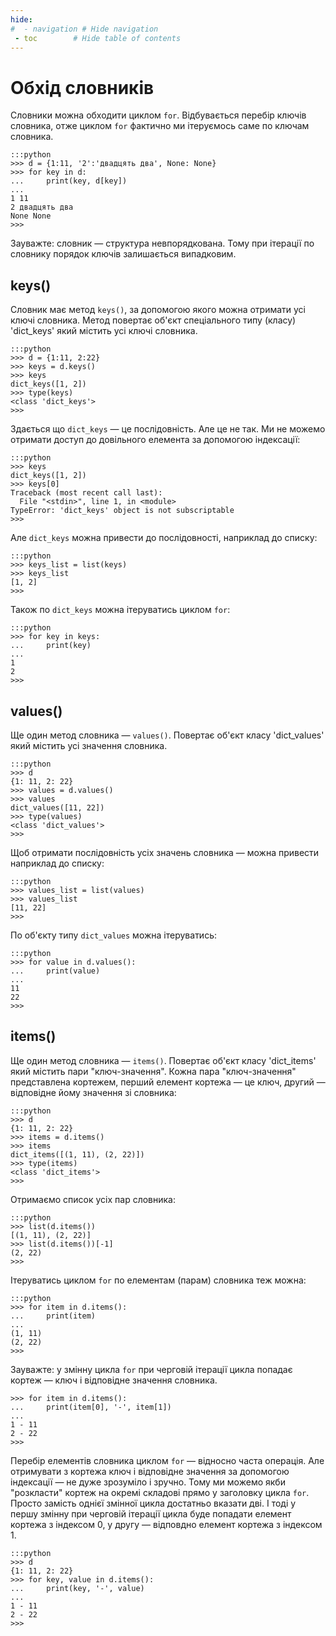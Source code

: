 ```yaml
---
hide:
#  - navigation # Hide navigation
 - toc        # Hide table of contents
---
```


# Обхід словників

Словники можна обходити циклом `for`. 
Відбувається перебір ключів словника, 
отже циклом `for` фактично ми ітеруємось саме по ключам словника. 

	:::python
	>>> d = {1:11, '2':'двадцять два', None: None}
	>>> for key in d:
	...     print(key, d[key])
	...
	1 11
	2 двадцять два
	None None
	>>>

Зауважте: словник — структура невпорядкована. Тому при ітерації по словнику порядок ключів залишається випадковим. 
	
## keys()

Словник має метод `keys()`, за допомогою якого можна отримати усі ключі словника. 
Метод повертає об'єкт спеціального типу (класу) 'dict_keys' який містить усі ключі словника. 

	:::python
	>>> d = {1:11, 2:22}
	>>> keys = d.keys()
	>>> keys
	dict_keys([1, 2])
	>>> type(keys)
	<class 'dict_keys'>
	>>>

Здається що `dict_keys` — це послідовність. Але це не так. 
Ми не можемо отримати доступ до довільного елемента за допомогою індексації:

	:::python
	>>> keys
	dict_keys([1, 2])
	>>> keys[0]
	Traceback (most recent call last):
	  File "<stdin>", line 1, in <module>
	TypeError: 'dict_keys' object is not subscriptable
	>>>

Але `dict_keys` можна привести до послідовності, наприклад до списку:

	:::python
	>>> keys_list = list(keys)
	>>> keys_list
	[1, 2]
	>>>

Також по `dict_keys` можна ітеруватись циклом `for`:

	:::python
	>>> for key in keys:
	...     print(key)
	...
	1
	2
	>>>

## values()

Ще один метод словника — `values()`. 
Повертає об'єкт класу 'dict_values' який містить усі значення словника. 

	:::python
	>>> d
	{1: 11, 2: 22}
	>>> values = d.values()
	>>> values
	dict_values([11, 22])
	>>> type(values)
	<class 'dict_values'>
	>>>

Щоб отримати послідовність усіх значень словника — можна привести наприклад до списку:

	:::python
	>>> values_list = list(values)
	>>> values_list
	[11, 22]
	>>>

По об'єкту типу `dict_values` можна ітеруватись:

	:::python
	>>> for value in d.values():
	...     print(value)
	...
	11
	22
	>>>

## items()

Ще один метод словника — `items()`. 
Повертає об'єкт класу 'dict_items' який містить пари "ключ-значення". 
Кожна пара "ключ-значення" представлена кортежем, перший елемент кортежа — це ключ, другий — відповідне йому значення зі словника:

	:::python
	>>> d
	{1: 11, 2: 22}
	>>> items = d.items()
	>>> items
	dict_items([(1, 11), (2, 22)])
	>>> type(items)
	<class 'dict_items'>
	>>>

Отримаємо список усіх пар словника:

	:::python
	>>> list(d.items())
	[(1, 11), (2, 22)]
	>>> list(d.items())[-1]
	(2, 22)
	>>>	

Ітеруватись циклом `for` по елементам (парам) словника теж можна:

	:::python
	>>> for item in d.items():
	...     print(item)
	...
	(1, 11)
	(2, 22)
	>>>

Зауважте: у змінну цикла `for` при черговій ітерації цикла попадає кортеж — ключ і відповідне значення словника. 
	
	>>> for item in d.items():
	...     print(item[0], '-', item[1])
	...
	1 - 11
	2 - 22
	>>>

Перебір елементів словника циклом `for` — відносно часта операція. 
Але отримувати з кортежа ключ і відповідне значення за допомогою індексації — 
не дуже зрозуміло і зручно. 
Тому ми можемо якби "розкласти" кортеж на окремі складові прямо у заголовку цикла `for`. 
Просто замість однієї змінної цикла достатньо вказати дві. 
І тоді у першу змінну при черговій ітерації цикла буде попадати елемент кортежа з індексом 0, 
у другу — відповдно елемент кортежа з індексом 1. 

	:::python
	>>> d
	{1: 11, 2: 22}
	>>> for key, value in d.items():
	...     print(key, '-', value)
	...
	1 - 11
	2 - 22
	>>>





